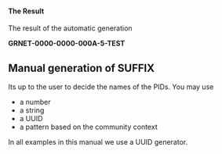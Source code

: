 
#### The Result

The result of the automatic generation

<span class="txtcenter"><strong>GRNET-0000-0000-000A-5-TEST </strong></span>

## Manual generation of SUFFIX

Its up to the user to decide the names of the PIDs. You may use

- a number
- a string
- a UUID 
- a pattern based on the community context


In all examples in this manual we use a UUID generator.


